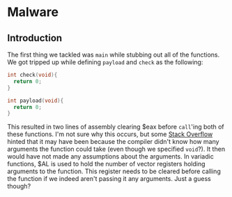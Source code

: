 # Malware

## Introduction

The first thing we tackled was `main` while stubbing out all of the functions.
We got tripped up while defining `payload` and `check` as the following:

```c
int check(void){
  return 0;
}

int payload(void){
  return 0;
}
```

This resulted in two lines of assembly clearing $eax before `call`'ing both of
these functions. I'm not sure why this occurs, but some [Stack Overflow] hinted
that it may have been because the compiler didn't know how many arguments the
function could take (even though we specified `void`?). It then would have not
made any assumptions about the arguments. In variadic functions, $AL
is used to hold the number of vector registers holding arguments to the
function. This register needs to be cleared before calling the function if we
indeed aren't passing it any arguments. Just a guess though?

[Stack Overflow]:https://stackoverflow.com/questions/6212665/why-is-eax-zeroed-before-a-call-to-printf
[variadic]: https://en.wikipedia.org/wiki/Variadic_function
